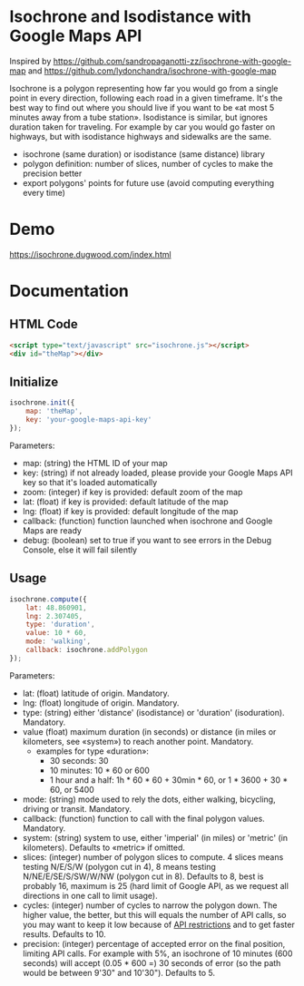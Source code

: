 # Isochrone and Isodistance with Google Maps API

Inspired by https://github.com/sandropaganotti-zz/isochrone-with-google-map and https://github.com/lydonchandra/isochrone-with-google-map

Isochrone is a polygon representing how far you would go from a single point in every direction, following each road in a given timeframe. It's the best way to find out where you should live if you want to be «at most 5 minutes away from a tube station».
Isodistance is similar, but ignores duration taken for traveling. For example by car you would go faster on highways, but with isodistance highways and sidewalks are the same.

- isochrone (same duration) or isodistance (same distance) library
- polygon definition: number of slices, number of cycles to make the precision better
- export polygons' points for future use (avoid computing everything every time)

# Demo

https://isochrone.dugwood.com/index.html

# Documentation

## HTML Code
```html
<script type="text/javascript" src="isochrone.js"></script>
<div id="theMap"></div>
```

## Initialize
```javascript
isochrone.init({
	map: 'theMap',
	key: 'your-google-maps-api-key'
});
```
Parameters:
 - map: (string) the HTML ID of your map
 - key: (string) if not already loaded, please provide your Google Maps API key so that it's loaded automatically
 - zoom: (integer) if key is provided: default zoom of the map
 - lat: (float) if key is provided: default latitude of the map
 - lng: (float) if key is provided: default longitude of the map
 - callback: (function) function launched when isochrone and Google Maps are ready
 - debug: (boolean)	set to true if you want to see errors in the Debug Console, else it will fail silently

## Usage
```javascript
isochrone.compute({
	lat: 48.860901,
	lng: 2.307405,
	type: 'duration',
	value: 10 * 60,
	mode: 'walking',
	callback: isochrone.addPolygon
});
```
Parameters:
 - lat: (float) latitude of origin. Mandatory.
 - lng: (float) longitude of origin. Mandatory.
 - type: (string) either 'distance' (isodistance) or 'duration' (isoduration). Mandatory.
 - value (float) maximum duration (in seconds) or distance (in miles or kilometers, see «system») to reach another point. Mandatory.
   - examples for type «duration»:
     - 30 seconds: 30
     - 10 minutes: 10 * 60 or 600
     - 1 hour and a half: 1h * 60 * 60 + 30min * 60, or 1 * 3600 + 30 * 60, or 5400
 - mode: (string) mode used to rely the dots, either walking, bicycling, driving or transit. Mandatory.
 - callback: (function) function to call with the final polygon values. Mandatory.
 - system: (string) system to use, either 'imperial' (in miles) or 'metric' (in kilometers). Defaults to «metric» if omitted.
 - slices: (integer) number of polygon slices to compute. 4 slices means testing N/E/S/W (polygon cut in 4), 8 means testing N/NE/E/SE/S/SW/W/NW (polygon cut in 8). Defaults to 8, best is probably 16, maximum is 25 (hard limit of Google API, as we request all directions in one call to limit usage).
 - cycles: (integer) number of cycles to narrow the polygon down. The higher value, the better, but this will equals the number of API calls, so you may want to keep it low because of [API restrictions](https://developers.google.com/maps/documentation/javascript/distancematrix#UsageLimits) and to get faster results. Defaults to 10.
 - precision: (integer) percentage of accepted error on the final position, limiting API calls. For example with 5%, an isochrone of 10 minutes (600 seconds) will accept (0.05 * 600 =) 30 seconds of error (so the path would be between 9'30" and 10'30"). Defaults to 5.